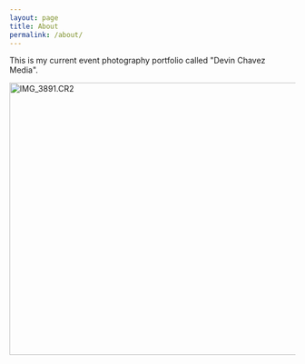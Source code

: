 ```yaml
---
layout: page
title: About
permalink: /about/
---
```


This is my current event photography portfolio called "Devin Chavez Media".

<a data-flickr-embed="true" href="https://www.flickr.com/photos/marzattack/50123767246/in/dateposted-public/" title="IMG_3891.CR2"><img src="https://live.staticflickr.com/65535/50123767246_28b2a913f8_z.jpg" width="640" height="480" alt="IMG_3891.CR2"/></a><script async src="//embedr.flickr.com/assets/client-code.js" charset="utf-8"></script>